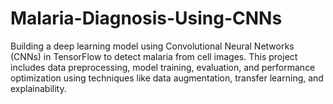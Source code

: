 # Malaria-Diagnosis-Using-CNNs
Building a deep learning model using Convolutional Neural Networks (CNNs) in TensorFlow to detect malaria from cell images. This project includes data preprocessing, model training, evaluation, and performance optimization using techniques like data augmentation, transfer learning, and explainability.
